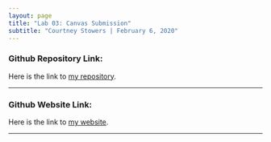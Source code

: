 ```yaml
---
layout: page
title: "Lab 03: Canvas Submission"
subtitle: "Courtney Stowers | February 6, 2020"
---
```


<div class="format" markdown="1">

### Github Repository Link:

Here is the link to [my repository](https://github.com/castower/castower.github.io).

---

### Github Website Link:

Here is the link to [my website](https://castower.github.io/).

---

</div>

<style>

. h3 {
color: #331132;

}

.link { color: #ff5e6c; 
}

</style>
